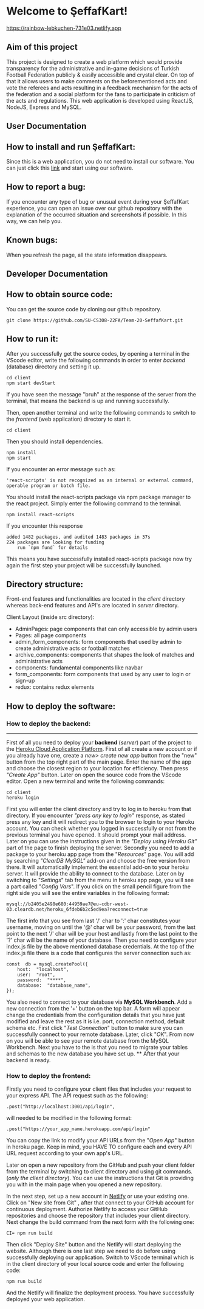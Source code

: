 ﻿
# Welcome to ŞeffafKart!
https://rainbow-lebkuchen-731e03.netlify.app

## Aim of this project
This project is designed to create a web platform which would provide transparency for the administrative and in-game decisions of Turkish Football Federation publicly & easily accessible and crystal clear. On top of that it allows users to make comments on the beforementioned acts and vote the referees and acts resulting in a feedback mechanism for the acts of the federation and a social platform for the fans to participate in criticism of the acts and regulations. This web application is developed using ReactJS, NodeJS,  Express and MySQL.

## User Documentation
## How to install and run ŞeffafKart:
Since this is a web application, you do not need to install our software. You can just click this [link](https://rainbow-lebkuchen-731e03.netlify.app) and start using our software.
## How to report a bug:
If you encounter any type of bug or unusual event during your ŞeffafKart experience, you can open an issue over our github repository with the explanation of the occurred situation and screenshots if possible. In this way, we can help you. 

## Known bugs:
When you refresh the page, all the state information disappears.

## Developer Documentation

## How to obtain source code:
You can get the source code by cloning our github repository.

    git clone https://github.com/SU-CS308-22FA/Team-20-SeffafKart.git 

## How to run it:
After you successfully get the source codes, by opening a terminal in the VScode editor, write the following commands in order to enter *backend* (database) directory and setting it up.

    cd client
    npm start devStart

If you have seen the message "bruh" at the response of the server from the terminal, that means the backend is up and running successfully.

Then, open another terminal and write the following commands to switch to the *frontend* (web application) directory to start it.

    cd client
Then you should install dependencies.

    npm install
    npm start
If you encounter an error message such as:

    'react-scripts' is not recognized as an internal or external command, operable program or batch file.
You should install the react-scripts package via npm package manager to the react project. Simply enter the following command to the terminal.

    npm install react-scripts

 If you encounter this response
 

    added 1482 packages, and audited 1483 packages in 37s 
    224 packages are looking for funding  
	    run `npm fund` for details
This means you have successfully installed react-scripts package now try again the first step your project will be successfully launched.

## Directory structure:
Front-end features and functionalities are located in the *client* directory whereas back-end features and API's are located in *server* directory.

Client Layout (inside src directory):
 - AdminPages: page components that can only accessible by admin users
 - Pages: all page components
 - admin_form_components: form components that used by admin to create administrative acts or football matches
 - archive_components: components that shapes the look of matches and administrative acts
 - components: fundamental components like navbar
 - form_components: form components that used by any user to login or sign-up
 - redux: contains redux elements

## How to deploy the software:

### How to deploy the backend:
***
First of all you need to deploy your **backend** (*server*) part of the project to the [Heroku Cloud Application Platform](https://id.heroku.com/login). First of all create a new account or if you already have one, create a *new> create new app* button from the "new" button from the top right part of the main page. Enter the name of the app and choose the closest region to your location for efficiency. Then press *"Create App"* button.  Later on open the source code from the VScode editor. Open a new terminal and write the following commands:

    cd client
    heroku login
   First you will enter the client directory and try to log in to heroku from that directory. If you encounter *"press any key to login"* response, as stated press any key and it will redirect you to the browser to login to your Heroku account. You can check whether you logged in successfully or not from the previous terminal you have opened. It should prompt your mail address. Later on you can use the instructions given in the *"Deploy using Heroku Git"* part of the page to finish deploying the server. 
Secondly you need to add a package to your heroku app page from the "*Resources*" page. You will add by searching *"ClearDB MySQL"*  add-on and choose the free version from there. It will automatically implement the essential add-on to your heroku server. It will provide the ability to connect to the database. Later on by switching to "*Settings*" tab from the menu in heroku app page, you will see a part called "*Config Vars*". If you click on the small pencil figure from the right side you will see the entire variables in the following format: 

    mysql://b2405e2498e680:44959ae7@eu-cdbr-west-03.cleardb.net/heroku_6fdeb6b2c5ed9ea?reconnect=true

The first info that you see from last '/' char to ':' char constitutes your username, moving on until the '@' char will be your password, from the last point to the next '/' char will be your host and lastly from the last point to the '?' char will be the name of your database. Then you need to configure your index.js file by the above mentioned database credentials. At the top of the index.js file there is a code that configures the server connection such as:
 
    const  db = mysql.createPool({
	    host:  "localhost",
	    user:  "root",
	    password:  "****",
	    database:  "database_name",
    });

You also need to connect to your database via **MySQL Workbench**. Add a new connection from the '+' button on the top bar. A form will appear change the credentials from the configuration details that you have just modified and leave the rest as it is i.e. port, connection method, default schema etc. First click "*Test Connection*" button to make sure you can successfully connect to your remote database. Later, click "*OK*". From now on you will be able to see your remote database from the MySQL Workbench. Next you have to the is that you need to migrate your tables and schemas to the new database you have set up. 
**
After that your backend is ready.

### How to deploy the frontend:
Firstly you need to configure your client files that includes your request to your express API. The API request such as the following:

    .post("http://localhost:3001/api/login",

will needed to be modified in the following format:

    .post("https://your_app_name.herokuapp.com/api/login"

You can copy the link to modify your API URLs from the "*Open App*" button in heroku page. Keep in mind, you HAVE TO configure each and every API URL request according to your own app's URL. 

Later on open a new repository from the GitHub and push your client folder from the terminal by switching to client directory and using git commands. (*only the client directory*). You can use the instructions that Git is providing you with in the main page when you opened a new repository. 

In the next step, set up a new account in [Netlify](https://www.netlify.com) or use your existing one. Click on "New site from Git" , after that connect to your GitHub account for continuous deployment. Authorize Netlify to access your GitHub repositories and choose the repository that includes your client directory. Next change the build command from the next form with the following one:

    CI= npm run build
Then click "Deploy Site" button and the Netlify will start deploying the website. Although there is one last step we need to do before using successfully deploying our application. Switch to VScode terminal which is in the client directory of your local source code and enter the following code:

    npm run build
  And the Netlify will finalize the deployment process. You have successfully deployed your web application.

